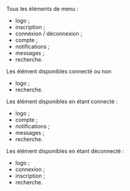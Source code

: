 Tous les éléments de menu :
- logo ;
- inscription ;
- connexion / déconnexion ;
- compte ;
- notifications ;
- messages ;
- recherche.

Les élément disponibles connecté ou non
- logo ;
- recherche.

Les élément disponibles en étant connecté :
- logo ;
- compte ;
- notifications ;
- messages ;
- recherche.

Les élément disponibles en étant déconnecté :
- logo ;
- connexion ;
- inscription ;
- recherche.

